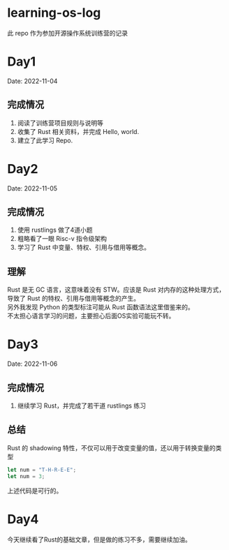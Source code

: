 # learning-os-log
此 repo 作为参加开源操作系统训练营的记录

# Day1

Date: 2022-11-04  

## 完成情况
1. 阅读了训练营项目规则与说明等  
2. 收集了 Rust 相关资料，并完成 Hello, world.  
3. 建立了此学习 Repo.  



# Day2

Date: 2022-11-05

## 完成情况
1. 使用 rustlings 做了4道小题
2. 粗略看了一眼 Risc-v 指令级架构
3. 学习了 Rust 中变量、特权、引用与借用等概念。

## 理解

Rust 是无 GC 语言，这意味着没有 STW。应该是 Rust 对内存的这种处理方式，导致了 Rust 的特权、引用与借用等概念的产生。  
另外我发现 Python 的类型标注可能从 Rust 函数语法这里借鉴来的。  
不太担心语言学习的问题，主要担心后面OS实验可能玩不转。  

# Day3
Date: 2022-11-06

## 完成情况
1. 继续学习 Rust，并完成了若干道 rustlings 练习

## 总结 
Rust 的 shadowing 特性，不仅可以用于改变变量的值，还以用于转换变量的类型

```rust
let num = "T-H-R-E-E";
let num = 3;
```
上述代码是可行的。


# Day4

今天继续看了Rust的基础文章，但是做的练习不多，需要继续加油。